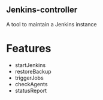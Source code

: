 ## Jenkins-controller
A tool to maintain a Jenkins instance

# Features
- startJenkins
- restoreBackup
- triggerJobs
- checkAgents
- statusReport
